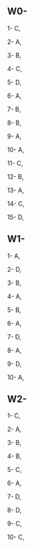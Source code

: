 ## W0-
1- C,

2- A,

3- B,

4- C,

5- D,

6- A,

7- B,

8- B,

9- A,

10- A,

11- C,

12- B,

13- A,

14- C,

15- D,

## W1-
1- A,

2- D,

3- B,

4- A,

5- B,

6- A,

7- D,

8- A,

9- D,

10- A,


## W2-

1- C,

2- A,

3- B,

4- B,

5- C,

6- A,

7- D,

8- D,

9- C,

10- C,
